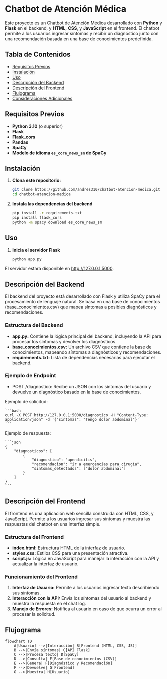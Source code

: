 # Chatbot de Atención Médica

Este proyecto es un Chatbot de Atención Médica desarrollado con **Python** y **Flask** en el backend, y **HTML**, **CSS**, y **JavaScript** en el frontend. El chatbot permite a los usuarios ingresar síntomas y recibir un diagnóstico junto con una recomendación basada en una base de conocimientos predefinida.

## Tabla de Contenidos

- [Requisitos Previos](#requisitos-previos)
- [Instalación](#instalación)
- [Uso](#uso)
- [Descripción del Backend](#descripción-del-backend)
- [Descripción del Frontend](#descripción-del-frontend)
- [Flujograma](#flujograma)
- [Consideraciones Adicionales](#consideraciones-adicionales)

## Requisitos Previos

- **Python 3.10** (o superior)
- **Flask**
- **Flask_cors**
- **Pandas**
- **SpaCy**
- **Modelo de idioma `es_core_news_sm` de SpaCy**

## Instalación

1. **Clona este repositorio:**

   ```bash
   git clone https://github.com/andres310/chatbot-atencion-medica.git
   cd chatbot-atencion-medica
   ```

2. **Instala las dependencias del backend**

    ```bash
    pip install -r requirements.txt
    pip install flask_cors
    python -m spacy download es_core_news_sm
    ```

## Uso

1. **Inicia el servidor Flask**

    ```bash
    python app.py
    ```

El servidor estará disponible en http://127.0.0.1:5000.

## Descripción del Backend

El backend del proyecto está desarrollado con Flask y utiliza SpaCy para el procesamiento de lenguaje natural. Se basa en una base de conocimientos (base_conocimientos.csv) que mapea síntomas a posibles diagnósticos y recomendaciones.

### Estructura del Backend
- **app.py:** Contiene la lógica principal del backend, incluyendo la API para procesar los síntomas y devolver los diagnósticos.
- **base_conocimientos.csv:** Un archivo CSV que contiene la base de conocimientos, mapeando síntomas a diagnósticos y recomendaciones.
- **requirements.txt:** Lista de dependencias necesarias para ejecutar el backend.

### Ejemplo de Endpoint
- POST /diagnostico: Recibe un JSON con los síntomas del usuario y devuelve un diagnóstico basado en la base de conocimientos.

Ejemplo de solicitud:

    ```bash
    curl -X POST http://127.0.0.1:5000/diagnostico -H "Content-Type: application/json" -d '{"sintomas": "Tengo dolor abdominal"}'
    ```


Ejemplo de respuesta:

    ```json
    {
        "diagnosticos": [
            {
                "diagnostico": "apendicitis",
                "recomendacion": "ir a emergencias para cirugía",
                "sintomas_detectados": ["dolor abdominal"]
            }
        ]
    }
    ```


## Descripción del Frontend

El frontend es una aplicación web sencilla construida con HTML, CSS, y JavaScript. Permite a los usuarios ingresar sus síntomas y muestra las respuestas del chatbot en una interfaz simple.

### Estructura del Frontend

- **index.html:** Estructura HTML de la interfaz de usuario.
- **styles.css:** Estilos CSS para una presentación atractiva.
- **script.js:** Lógica en JavaScript para manejar la interacción con la API y actualizar la interfaz de usuario.

### Funcionamiento del Frontend
1. **Interfaz de Usuario:** Permite a los usuarios ingresar texto describiendo sus síntomas.
2. **Interacción con la API:** Envía los síntomas del usuario al backend y muestra la respuesta en el chat log.
3. **Manejo de Errores:** Notifica al usuario en caso de que ocurra un error al procesar la solicitud.

## Flujograma

```mermaid
flowchart TD
    A[Usuario] -->|Interacción| B[Frontend (HTML, CSS, JS)]
    B -->|Envía síntomas| C[API Flask]
    C -->|Procesa texto| D[SpaCy]
    D -->|Consulta| E[Base de conocimientos (CSV)]
    E -->|Genera| F[Diagnóstico y Recomendación]
    F -->|Devuelve| G[Frontend]
    G -->|Muestra| H[Usuario]
```
